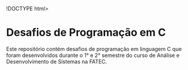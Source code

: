 !DOCTYPE html>
<html lang="pt-BR">
<head>
    <meta charset="UTF-8">
    <meta name="viewport" content="width=device-width, initial-scale=1.0">
    <title>Desafios de Programação em C - README</title>
</head>
<body>
    <h1>Desafios de Programação em C</h1>
    <p>Este repositório contém desafios de programação em linguagem C que foram desenvolvidos durante o 1° e 2° semestre do curso de Análise e Desenvolvimento de Sistemas na FATEC.</p>
</body>
</html>
